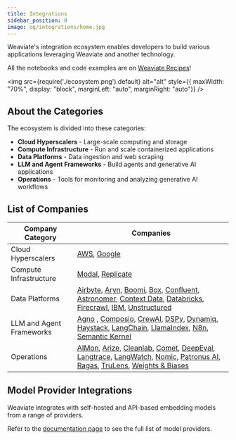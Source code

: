 ```yaml
---
title: Integrations
sidebar_position: 0
image: og/integrations/home.jpg
---
```


Weaviate's integration ecosystem enables developers to build various applications leveraging Weaviate and another technology.

All the notebooks and code examples are on [Weaviate Recipes](https://github.com/weaviate/recipes)!

<img
    src={require('./ecosystem.png').default}
    alt="alt"
    style={{ maxWidth: "70%", display: "block", marginLeft: "auto", marginRight: "auto"}}
/>


## About the Categories
The ecosystem is divided into these categories:

* **Cloud Hyperscalers** - Large-scale computing and storage
* **Compute Infrastructure** - Run and scale containerized applications
* **Data Platforms** - Data ingestion and web scraping 
* **LLM and Agent Frameworks** - Build agents and generative AI applications
* **Operations** - Tools for monitoring and analyzing generative AI workflows



## List of Companies

| Company Category | Companies |
|------------------|-----------|
| Cloud Hyperscalers | [AWS](/integrations/cloud-hyperscalers/aws), [Google](/integrations/cloud-hyperscalers/google)|
| Compute Infrastructure | [Modal](/integrations/compute-infrastructure/modal), [Replicate](/integrations/compute-infrastructure/replicate) |
| Data Platforms |[Airbyte](/integrations/data-platforms/airbyte), [Aryn](/integrations/data-platforms/aryn/), [Boomi](/integrations/data-platforms/boomi/), [Box](/integrations/data-platforms/box/), [Confluent](/integrations/data-platforms/confluent), [Astronomer](/integrations/data-platforms/astronomer), [Context Data](/integrations/data-platforms/context-data/), [Databricks](/integrations/data-platforms/databricks/), [Firecrawl](/integrations/data-platforms/firecrawl), [IBM](/integrations/data-platforms/ibm/),  [Unstructured](/integrations/data-platforms/unstructured) |
| LLM and Agent Frameworks | [Agno](/integrations/llm-agent-frameworks/agno/) , [Composio](/integrations/llm-agent-frameworks/composio/), [CrewAI](/integrations/llm-agent-frameworks/crewai/), [DSPy](/integrations/llm-agent-frameworks/dspy/), [Dynamiq](/integrations/llm-agent-frameworks/dynamiq/), [Haystack](/integrations/llm-agent-frameworks/haystack/), [LangChain](/integrations/llm-agent-frameworks/langchain/), [LlamaIndex](/integrations/llm-agent-frameworks/llamaindex/), [N8n](/integrations/llm-agent-frameworks/n8n/), [Semantic Kernel](/integrations/llm-agent-frameworks/semantic-kernel/) |
| Operations | [AIMon](/integrations/operations/aimon/), [Arize](/integrations/operations/arize/), [Cleanlab](/integrations/operations/cleanlab/), [Comet](/integrations/operations/comet/), [DeepEval](/integrations/operations/deepeval/), [Langtrace](/integrations/operations/langtrace/), [LangWatch](/integrations/operations/langwatch/), [Nomic](/integrations/operations/nomic/), [Patronus AI](/integrations/operations/patronus/), [Ragas](/integrations/operations/ragas/), [TruLens](/integrations/operations/trulens/), [Weights & Biases](/integrations/operations/wandb/) |

## Model Provider Integrations 
Weaviate integrates with self-hosted and API-based embedding models from a range of providers.

Refer to the [documentation page](/weaviate/model-providers) to see the full list of model providers.